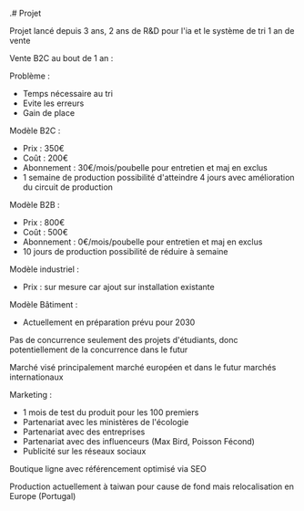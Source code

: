 .# Projet

Projet lancé depuis 3 ans, 2 ans de R&D pour l'ia et le système de tri
1 an de vente

Vente B2C au bout de 1 an : 

Problème :
- Temps nécessaire au tri
- Evite les erreurs
- Gain de place

Modèle B2C :
- Prix : 350€
- Coût : 200€
- Abonnement : 30€/mois/poubelle pour entretien et maj en exclus
- 1 semaine de production possibilité d'atteindre 4 jours avec amélioration du circuit de production

Modèle B2B :
- Prix : 800€
- Coût : 500€
- Abonnement : 0€/mois/poubelle pour entretien et maj en exclus
- 10 jours de production possibilité de réduire à semaine

Modèle industriel :
- Prix : sur mesure car ajout sur installation existante

Modèle Bâtiment :
- Actuellement en préparation prévu pour 2030

Pas de concurrence seulement des projets d'étudiants, donc potentiellement de la concurrence dans le futur

Marché visé principalement marché européen et dans le futur marchés internationaux

Marketing : 
- 1 mois de test du produit pour les 100 premiers
- Partenariat avec les ministères de l'écologie
- Partenariat avec des entreprises
- Partenariat avec des influenceurs (Max Bird, Poisson Fécond)
- Publicité sur les réseaux sociaux

Boutique ligne avec référencement optimisé via SEO

Production actuellement à taiwan pour cause de fond mais relocalisation en Europe (Portugal)
